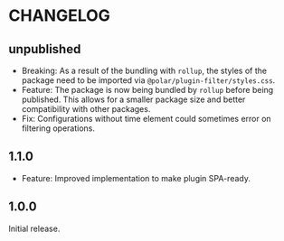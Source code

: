 # CHANGELOG

## unpublished

- Breaking: As a result of the bundling with `rollup`, the styles of the package need to be imported via `@polar/plugin-filter/styles.css`.
- Feature: The package is now being bundled by `rollup` before being published. This allows for a smaller package size and better compatibility with other packages.
- Fix: Configurations without time element could sometimes error on filtering operations.

## 1.1.0

- Feature: Improved implementation to make plugin SPA-ready.

## 1.0.0

Initial release.
